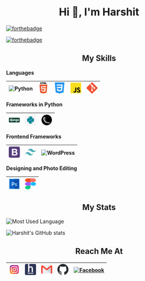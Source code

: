<h1 align="center">Hi 👋, I'm Harshit</h1>

[![forthebadge](https://forthebadge.com/images/badges/cc-0.svg)](#)

[![forthebadge](https://forthebadge.com/images/badges/you-didnt-ask-for-this.svg)](#)

<h2 align="center">My Skills</h2>

**Languages**

<img alt="Python" src="https://pbs.twimg.com/profile_images/439154912719413248/pUBY5pVj_200x200.png" width="30px">|<img alt="HTML" src="assets/HTML-5.png" width="30px">|<img alt="CSS" src="assets/css-3.png" width="30px">|<img alt="JavaScript" src="assets/javascript.png" width="30px">|<img alt="Git" src="assets/git.png" width="30px">
|--|--|--|--|--|

**Frameworks in Python**

<img alt="Django" src="assets/django.svg" width="30px" title="django">|<img alt="Tkinter" src="assets/tkinter.jpg" width="30px" title="tkinter">|<img alt="Flask" src="assets/flask.png" width="30px" title="flask">
|--|--|--|

**Frontend Frameworks**

<img alt="BootStrap" src="assets/bootstrap-logo.png" width="30px" title="Bootstrap">|<img alt="TailWind CSS" src="assets/tailwind.svg" width="30px" title="Tailwind CSS">|<img alt="WordPress" src="assets/wordpress.ico" width="30px" title="Wordpress">
|--|--|--|

**Designing and Photo Editing**

<img alt="Adobe Photoshop" width="30px" src="assets/photoshop.png"/>|<img alt="Figma" width="30px" height="30px" src="assets/figma.svg"/>
|--|--|



<h2 align="center">My Stats</h2>

![Most Used Language](https://github-readme-stats.vercel.app/api/top-langs?username=harshitpatilx&show_icons=true&locale=en) 

![Harshit's GitHub stats](https://github-readme-stats.vercel.app/api?username=harshitpatilx&show_icons=true)

<h2 align="center">Reach Me At</h2> 

<a href="https://www.instagram.com/" title="instagram" target="_blank"><img alt="Instagram" src="assets/instagram.png" width="30px"></a>|<a href="https://www.hackerearth.com/@harshitpatilx" title="hacker earth"><img alt="HackerEarth" src="assets/hackerearth.png" width="30px"></a>|<a href="mailto:harshitpatilx@gmail.com" title="gmail" target="_blank"><img alt="Gmail" src="assets/gmail.png" width="30px"></a>|<a href="https://www.github.com/harshitpatilx" title="github" target="_blank"><img alt="Github" src="assets/github.png" width="30px"></a>|<a href="https://www.facebook.com" title="facebook" target="_blank"><img alt="Facebook" src="assets/facebook.ico" width="30px"></a>|
|--|--|--|--|--|
